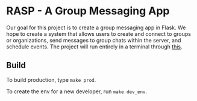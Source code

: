 # RASP - A Group Messaging App
Our goal for this project is to create a group messaging app in Flask.
We hope to create a system that allows users to create and 
connect to groups or organizations, send messages to group
chats within the server, and schedule events. The project
will run entirely in a terminal through 
[this](https://github.com/gcallah/TextGame).


## Build
To build production, type `make prod`.

To create the env for a new developer, run `make dev_env`.
